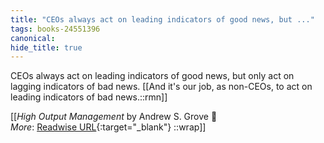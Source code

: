 ```yaml
---
title: "CEOs always act on leading indicators of good news, but ..."
tags: books-24551396
canonical: 
hide_title: true
---
```


CEOs always act on leading indicators of good news, but only act on lagging indicators of bad news.
[[And it's our job, as non-CEOs, to act on leading indicators of bad news.::rmn]]


[[<cite>_High Output Management_</cite> by Andrew S. Grove 📕<br>
_More_: [Readwise URL](https://readwise.io/open/478843069){:target="_blank"}
::wrap]]